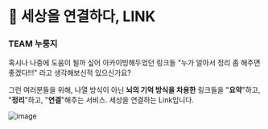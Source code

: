 # 🔗 세상을 연결하다, LINK
### TEAM 누룽지


혹시나 나중에 도움이 될까 싶어 아카이빙해두었던 링크들
"누가 알아서 정리 좀 해주면 좋겠다!!!" 라고 생각해보신적 있으신가요?

그런 여러분들을 위해,
나열 방식이 아닌 **뇌의 기억 방식을 차용한**
링크들을 "**요약**"하고, "**정리**"하고, "**연결**"해주는 서비스. 세상을 연결하는 Link입니다.

![image](https://github.com/NoMyeongEun/2023_khuthon/assets/90135669/bf142208-2c8c-422b-ac7a-a27586a35514)


